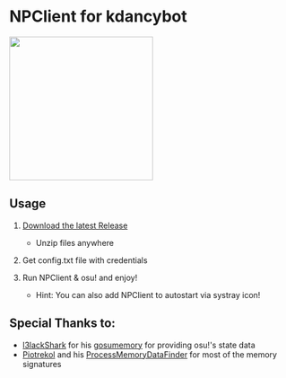 # NPClient for kdancybot

<img src="icon.ico" width="256">

## Usage
     
1. [Download the latest Release](https://github.com/kdancybot/np-client/releases/latest)
    * Unzip files anywhere

2. Get config.txt file with credentials
3. Run NPClient & osu! and enjoy!
    * Hint: You can also add NPClient to autostart via systray icon!

## Special Thanks to:

* [l3lackShark](https://github.com/l3lackShark) for his [gosumemory](https://github.com/l3lackShark/gosumemory) for providing osu!'s state data
* [Piotrekol](https://github.com/Piotrekol/) and his [ProcessMemoryDataFinder](https://github.com/Piotrekol/ProcessMemoryDataFinder) for most of the memory signatures
